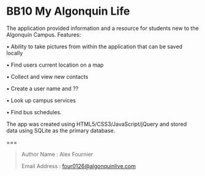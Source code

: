 BB10 My Algonquin Life
======================

The application provided information and a resource for students new to the Algonquin Campus.
Features:

•	Ability to take pictures from within the application that can be saved locally

•	Find users current location on a map

•	Collect and view new contacts

•	Create a user name and ??

•	Look up campus services

•	Find bus schedules.


The app was created using HTML5/CSS3/JavaScript/jQuery and stored data using SQLite as the primary database.

===
> Author Name : Alex Fournier
>
> Email Address : four0126@algonquinlive.com

